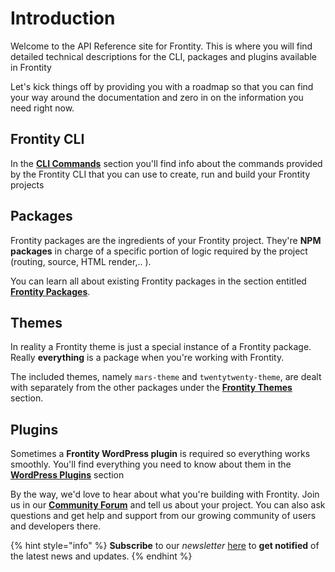 # Introduction

Welcome to the API Reference site for Frontity. This is where you will find detailed technical descriptions for the CLI, packages and plugins available in Frontity

Let's kick things off by providing you with a roadmap so that you can find your way around the documentation and zero in on the information you need right now.

## Frontity CLI

In the [**CLI Commands**](frontity-cli/) section you'll find info about the commands provided by the Frontity CLI that you can use to create, run and build your Frontity projects

## Packages

Frontity packages are the ingredients of your Frontity project. They're **NPM packages** in charge of a specific portion of logic required by the project \(routing, source, HTML render,.. \).

You can learn all about existing Frontity packages in the section entitled [**Frontity Packages**](frontity-packages/).

## Themes

In reality a Frontity theme is just a special instance of a Frontity package. Really **everything** is a package when you're working with Frontity.

The included themes, namely `mars-theme` and `twentytwenty-theme`, are dealt with separately from the other packages under the [**Frontity Themes**](frontity-themes/) section.

## Plugins

Sometimes a **Frontity WordPress plugin** is required so everything works smoothly. You'll find everything you need to know about them in the [**WordPress Plugins**](frontity-plugins/) section

By the way, we'd love to hear about what you're building with Frontity. Join us in our [**Community Forum**](https://community.frontity.org) and tell us about your project. You can also ask questions and get help and support from our growing community of users and developers there.

{% hint style="info" %}
**Subscribe** to our _newsletter_ [here](https://frontity.org/#newsletter) to **get notified** of the latest news and updates.
{% endhint %}
